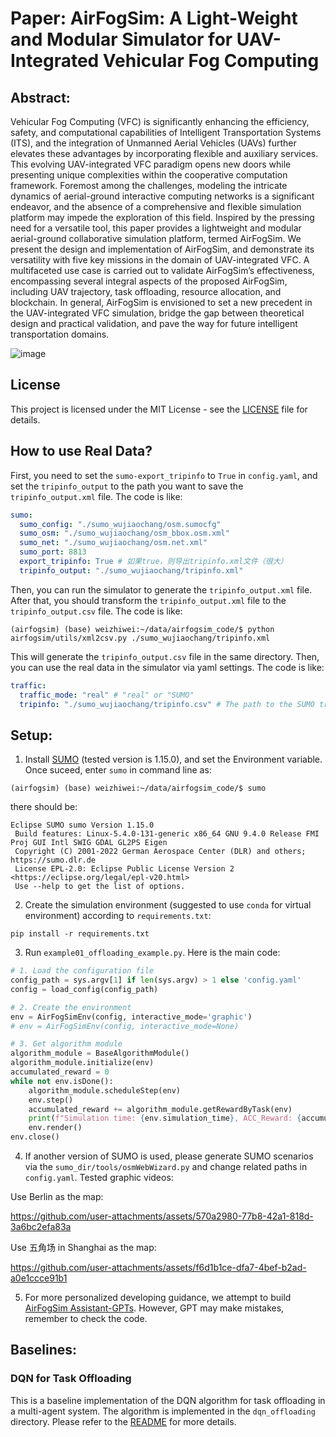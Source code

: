 # Paper: AirFogSim: A Light-Weight and Modular Simulator for UAV-Integrated Vehicular Fog Computing
## Abstract:
Vehicular Fog Computing (VFC) is significantly enhancing the efficiency, safety, and computational capabilities of Intelligent Transportation Systems (ITS), and the integration of Unmanned Aerial Vehicles (UAVs) further elevates these advantages by incorporating flexible and auxiliary services. This evolving UAV-integrated VFC paradigm opens new doors while presenting unique complexities within the cooperative computation framework. Foremost among the challenges, modeling the intricate dynamics of aerial-ground interactive computing networks is a significant endeavor, and the absence of a comprehensive and flexible simulation platform may impede the exploration of this field. Inspired by the pressing need for a versatile tool, this paper provides a lightweight and modular aerial-ground collaborative simulation platform, termed AirFogSim. We present the design and implementation of AirFogSim, and demonstrate its versatility with five key missions in the domain of UAV-integrated VFC. A multifaceted use case is carried out to validate AirFogSim’s effectiveness, encompassing several integral aspects of the proposed AirFogSim, including UAV trajectory, task offloading, resource allocation, and blockchain. In general, AirFogSim is envisioned to set a new precedent in the UAV-integrated VFC simulation, bridge the gap between theoretical design and practical validation, and pave the way for future intelligent transportation domains. 

![image](https://github.com/ZhiweiWei-NAMI/AirFogSim/assets/153070550/0e28ce03-8eed-40e7-8f9d-a85e067df575)

## License

This project is licensed under the MIT License - see the [LICENSE](LICENSE) file for details.

## How to use Real Data?
<!-- 在config.yaml中sumo-export_tripinfo设置为True，设置tripinfo_output，可以在指定位置输出tripinfo_output.xml文件 -->
First, you need to set the `sumo-export_tripinfo` to `True` in `config.yaml`, and set the `tripinfo_output` to the path you want to save the `tripinfo_output.xml` file. The code is like:
```yaml
sumo:
  sumo_config: "./sumo_wujiaochang/osm.sumocfg"
  sumo_osm: "./sumo_wujiaochang/osm_bbox.osm.xml"
  sumo_net: "./sumo_wujiaochang/osm.net.xml"
  sumo_port: 8813
  export_tripinfo: True # 如果true，则导出tripinfo.xml文件（很大）
  tripinfo_output: "./sumo_wujiaochang/tripinfo.xml"
```
Then, you can run the simulator to generate the `tripinfo_output.xml` file. After that, you should transform the `tripinfo_output.xml` file to the `tripinfo_output.csv` file. The code is like:
```
(airfogsim) (base) weizhiwei:~/data/airfogsim_code/$ python airfogsim/utils/xml2csv.py ./sumo_wujiaochang/tripinfo.xml
```
This will generate the `tripinfo_output.csv` file in the same directory. Then, you can use the real data in the simulator via yaml settings. The code is like:
```yaml
traffic:
  traffic_mode: "real" # "real" or "SUMO"
  tripinfo: "./sumo_wujiaochang/tripinfo.csv" # The path to the SUMO tripinfo file
```


## Setup:
1. Install [SUMO](https://sourceforge.net/projects/sumo/files/sumo/) (tested version is 1.15.0), and set the Environment variable. Once suceed, enter `sumo` in command line as:
```
(airfogsim) (base) weizhiwei:~/data/airfogsim_code/$ sumo
```
there should be:
```
Eclipse SUMO sumo Version 1.15.0
 Build features: Linux-5.4.0-131-generic x86_64 GNU 9.4.0 Release FMI Proj GUI Intl SWIG GDAL GL2PS Eigen
 Copyright (C) 2001-2022 German Aerospace Center (DLR) and others; https://sumo.dlr.de
 License EPL-2.0: Eclipse Public License Version 2 <https://eclipse.org/legal/epl-v20.html>
 Use --help to get the list of options.
```
2. Create the simulation environment (suggested to use `conda` for virtual environment) according to `requirements.txt`:
```
pip install -r requirements.txt
```
3. Run `example01_offloading_example.py`. Here is the main code:
```python
# 1. Load the configuration file
config_path = sys.argv[1] if len(sys.argv) > 1 else 'config.yaml'
config = load_config(config_path)

# 2. Create the environment
env = AirFogSimEnv(config, interactive_mode='graphic')
# env = AirFogSimEnv(config, interactive_mode=None)

# 3. Get algorithm module
algorithm_module = BaseAlgorithmModule()
algorithm_module.initialize(env)
accumulated_reward = 0
while not env.isDone():
    algorithm_module.scheduleStep(env)
    env.step()
    accumulated_reward += algorithm_module.getRewardByTask(env)
    print(f"Simulation time: {env.simulation_time}, ACC_Reward: {accumulated_reward}", end='\r')
    env.render()
env.close()
```

4. If another version of SUMO is used, please generate SUMO scenarios via the `sumo_dir/tools/osmWebWizard.py` and change related paths in `config.yaml`. Tested graphic videos:

Use Berlin as the map:

https://github.com/user-attachments/assets/570a2980-77b8-42a1-818d-3a6bc2efa83a

Use 五角场 in Shanghai as the map:

https://github.com/user-attachments/assets/f6d1b1ce-dfa7-4bef-b2ad-a0e1ccce91b1

5. For more personalized developing guidance, we attempt to build [AirFogSim Assistant-GPTs](https://chatgpt.com/g/g-uTOZnSsOr-airfogsim-assistant). However, GPT may make mistakes, remember to check the code.


<!-- use ./baselines/ -->
## Baselines:
### DQN for Task Offloading
This is a baseline implementation of the DQN algorithm for task offloading in a multi-agent system. The algorithm is implemented in the `dqn_offloading` directory. Please refer to the [README](./baselines/dqn_offloading/README.md) for more details. 
